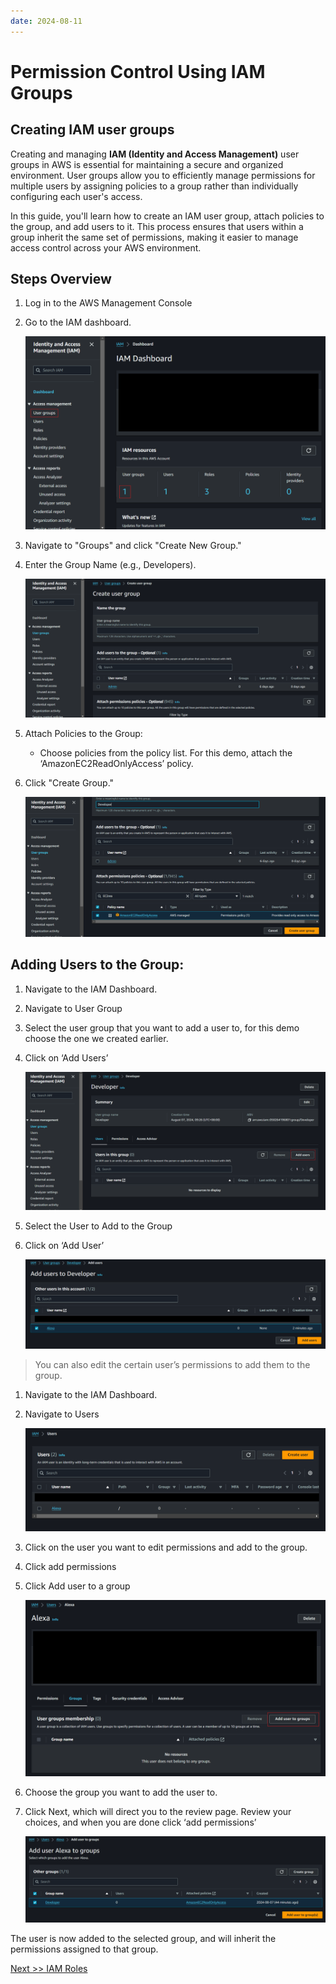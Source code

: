 ```yaml
---
date: 2024-08-11
---
```


# **Permission Control Using IAM Groups**

## Creating IAM user groups

Creating and managing **IAM (Identity and Access Management)** user groups in AWS is essential for maintaining a secure and organized environment. User groups allow you to efficiently manage permissions for multiple users by assigning policies to a group rather than individually configuring each user's access.

In this guide, you'll learn how to create an IAM user group, attach policies to the group, and add users to it. This process ensures that users within a group inherit the same set of permissions, making it easier to manage access control across your AWS environment.

## Steps Overview

1. Log in to the AWS Management Console
2. Go to the IAM dashboard.

   ![](img/groups-1.png)

3. Navigate to "Groups" and click "Create New Group."
4. Enter the Group Name (e.g., Developers).

   ![](img/groups-2.png)

5. Attach Policies to the Group:
   - Choose policies from the policy list. For this demo, attach the ‘AmazonEC2ReadOnlyAccess’ policy.
6. Click "Create Group."

   ![](img/groups-3.png)

## Adding Users to the Group:

1. Navigate to the IAM Dashboard.
2. Navigate to User Group
3. Select the user group that you want to add a user to, for this demo choose the one we created earlier.
4. Click on ‘Add Users’

   ![](img/groups-4.png)

5. Select the User to Add to the Group

6. Click on ‘Add User’

   ![](img/groups-5.png)

> You can also edit the certain user’s permissions to add them to the group.

1. Navigate to the IAM Dashboard.
2. Navigate to Users

   ![](img/groups-6.png)

3. Click on the user you want to edit permissions and add to the group.
4. Click add permissions
5. Click Add user to a group

   ![](img/groups-7.png)

6. Choose the group you want to add the user to.
7. Click Next, which will direct you to the review page. Review your choices, and when you are done click ‘add permissions’

   ![](img/groups-8.png)

The user is now added to the selected group, and will inherit the permissions assigned to that group.

[Next >> IAM Roles](11%20-%20IAM%20Roles.md)
